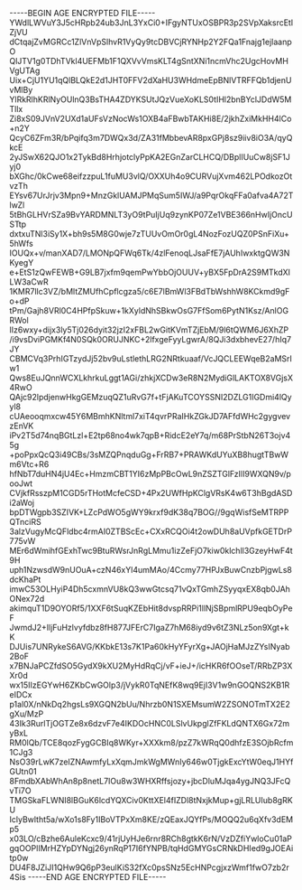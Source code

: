 -----BEGIN AGE ENCRYPTED FILE-----
YWdlLWVuY3J5cHRpb24ub3JnL3YxCi0+IFgyNTUxOSBPR3p2SVpXaksrcEtlZjVU
dCtqajZvMGRCc1ZlVnVpSlhvR1VyQy9tcDBVCjRYNHp2Y2FQa1Fnajg1ejlaanpO
QlJTV1g0TDhTVkl4UEFMb1F1QXVvVmsKLT4gSntXNi1ncmVhc2UgcHovMHVgUTAg
Uix+CjU1YU1qQlBLQkE2d1JHT0FFV2dXaHU3WHdmeEpBNlVTRFFQb1djenUvMlBy
YlRkRlhKRlNyOUlnQ3BsTHA4ZDYKSUtJQzVueXoKLS0tIHl2bnBYclJDdW5MTllx
Zi8xS09JVnV2UXd1aUFsVzNocWs1OXB4aFBwbTAKHi8E/2jkhZxiMkHH4lCo+n2Y
QcyC6ZFm3R/bPqifq3m7DWQx3d/ZA31fMbbevAR8pxGPj8sz9iiv8iO3A/qyQkcE
2yJSwX62QJO1x2TykBd8HrhjotclyPpKA2EGnZarCLHCQ/DBplIUuCw8jSF1Jyj0
bXGhc/0kCwe68eifzzpuL1fuMU3vlQ/OXXUh4o9CURVujXvm462LPOdkozOtvzTh
EYsv67UrJrjv3Mpn9+MnzGklUAMJPMqSum5IWJ/a9PqrOkqFFa0afva4A72TlwZl
5tBhGLHVrSZa9BvYARDMNLT3yO9tPuIjUq9zynKP07Ze1VBE366nHwIjOncUSTtp
dxtxuTNl3iSy1X+bh9s5M8G0wje7zTUUvOmOr0gL4NozFozUQZ0PSnFiXu+5hWfs
IOUQx+v/manXAD7/LMONpQFWq6Tk/4zlFenoqLJsaFfE7jAUhIwxktgQW3NKyegY
e+EtS1zQwFEWB+G9LB7jxfm9qemPwYbbOjOUUV+yBX5FpDrA2S9MTkdXILW3aCwR
1KMR7llc3VZ/bMltZMUfhCpflcgza5/c6E7lBmWl3FBdTbWshhW8KCkmd9gFo+dP
tPm/Gajh8VRl0C4HPfpSkuw+1kXyldNhSBkwOsG7FfSom6PytN1Ksz/AnlOGRWol
lIz6wxy+dijx3ly5Tj026dyit32jzI2xFBL2wGitKVmTZjEbM/9l6tQWM6J6XhZP
/i9vsDviPGMKf4N0SQk0ORUJNKC+2lfxgeFyyLgwrA/8QJi3dxbhevE27/hIq7JY
CBMCVq3PrhIGTzydJj52bv9uLstlethLRG2NRtkuaaf/VcJQCLEEWqeB2aMSrIw1
Qws8EuJQnnWCXLkhrkuLggt1AGi/zhkjXCDw3eR8N2MydiGlLAKTOX8VGjsX4RwO
QAjc92lpdjenwHkgGEMzuqQZ1uRvG7f+tFjAKuTCOYSSNI2DZLG1IGDmi4lQyyl8
cUAeooqmxcw45Y6MBmhKNltml7xiT4qvrPRaIHkZGkJD7AFfdWHc2gygvevzEnVK
iPv2T5d74nqBGtLzl+E2tp68no4wk7qpB+RidcE2eY7q/m68PrStbN26T3ojv45g
+poPpxQcQ3i49CBs/3sMZQPnqduGg+FrRB7+PRAWKdUYuXB8hugtTBwWm6Vtc+R6
hfNbT7duHN4jU4Ec+HmzmCBT1YI6zMpPBcOwL9nZSZTGlFzIlI9WXQN9v/pooJwt
CVjkfRsszpM1CGD5rTHotMcfeCSD+4Px2UWfHpKClgVRsK4w6T3hBgdASDi2aWoj
bpDTWgpb3SZIVK+LZcPdWO5gWY9krxf9dK38q7BOG//9gqWisfSeMTRPPQTnciRS
3alzVugyMcQFldbc4rmAI0ZTBScEc+CXxRCQOi4t2owDUh8aUVpfkGETDrP775vW
MEr6dWmihfGExhTwc9BtuRWsrJnRgLMmu1izZeFjO7kiw0klchll3GzeyHwF4t9H
uph1NzwsdW9nUOuA+czN46xYl4umMAo/4Ccmy77HPJxBuwCnzbPjgwLs8dcKhaPt
imwC53OLHyiP4Dh5cxmnVU8kQ3wwGtcsq71vQxTGmhZSyyqxEX8qb0JAhONex72d
akimquT1D9OYORf5/1XXF6tSuqKZEbHit8dvspRRPi1llNjSBpmlRPU9eqbOyPeF
JwmdJ2+IljFuHzlvyfdbz8fH877JFErC7IgaZ7hM68iyd9v6tZ3NLz5on9Xgt+kK
DJUis7UNRykeS6AVG/KKbkE13s7K1Pa60kHyYFyrXg+JAOjHaMJzZYsINyab2BoF
x7BNJaPCZfdSO5GydX9kXU2MyHdRqCj/vF+ieJ+/icHKR6fOOseT/RRbZP3XXr0d
wx15IIzEGYwH6ZKbCwGOlp3/jVykR0TqNEfK8wq9EjI3V1w9nGOQNS2KB1ReIDCx
p1al0X/nNkDq2hgsLs9XGQN2bUu/Nhrzb0N1SXEMsumW2ZSONOTmTX2E2gXu/MzP
43Ik3RurlTjOGTZe8x6dzvF7e4IKDOcHNC0LSlvUkpglZfFKLdQNTX6Gx72myBxL
RM0lQb/TCE8qozFygGCBIq8WKyr+XXXkm8/pzZ7kWRqQ0dhfzE3SOjbRcfm1CJg3
NsO39rLwK7zeIZNAwmfyLxXqmJmkWgMWnIy646w0TjgkExcYtW0eqJ1HYfGUtn01
8FmdbXAbWhAn8p8netL7IOu8w3WHXRffsjozy+jbcDluMJqa4ygJNQ3JFcQvTi7O
TMGSkaFLWNI8lBGuK6lcdYQXCiv0KttXEl4fIZDl8tNxjkMup+gjLRLUIub8gRKU
IclyBwltht5a/wXo1s8Fy1IBoVTPxXm8KE/zQEaxJQYfPs/MOQQ2u6qXfv3dEMp5
x03LO/cBzhe6AuleKcxc9/41rjUyHJe6rnr8RCh8gtkK6rN/VzDZfiYwloCu01aP
gqOOPlIMrHZYpDYNgj26ynRqP17I6fYNPB/tqHdGMYGsCRNkDHIed9gJOEAitp0w
DU4F8JZiJI1QHw9Q6pP3eulKiS32fXc0psSNz5EcHNPcgjxzWmf1fwO7zb2r4Sis
-----END AGE ENCRYPTED FILE-----
